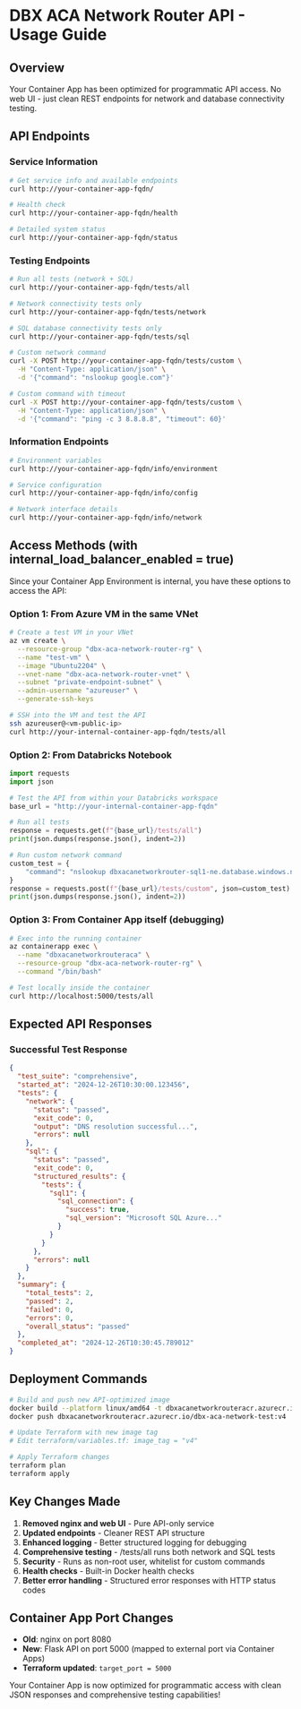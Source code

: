 # DBX ACA Network Router API - Usage Guide

## Overview
Your Container App has been optimized for programmatic API access. No web UI - just clean REST endpoints for network and database connectivity testing.

## API Endpoints

### Service Information
```bash
# Get service info and available endpoints
curl http://your-container-app-fqdn/

# Health check
curl http://your-container-app-fqdn/health

# Detailed system status
curl http://your-container-app-fqdn/status
```

### Testing Endpoints
```bash
# Run all tests (network + SQL)
curl http://your-container-app-fqdn/tests/all

# Network connectivity tests only
curl http://your-container-app-fqdn/tests/network

# SQL database connectivity tests only
curl http://your-container-app-fqdn/tests/sql

# Custom network command
curl -X POST http://your-container-app-fqdn/tests/custom \
  -H "Content-Type: application/json" \
  -d '{"command": "nslookup google.com"}'

# Custom command with timeout
curl -X POST http://your-container-app-fqdn/tests/custom \
  -H "Content-Type: application/json" \
  -d '{"command": "ping -c 3 8.8.8.8", "timeout": 60}'
```

### Information Endpoints
```bash
# Environment variables
curl http://your-container-app-fqdn/info/environment

# Service configuration
curl http://your-container-app-fqdn/info/config

# Network interface details
curl http://your-container-app-fqdn/info/network
```

## Access Methods (with internal_load_balancer_enabled = true)

Since your Container App Environment is internal, you have these options to access the API:

### Option 1: From Azure VM in the same VNet
```bash
# Create a test VM in your VNet
az vm create \
  --resource-group "dbx-aca-network-router-rg" \
  --name "test-vm" \
  --image "Ubuntu2204" \
  --vnet-name "dbx-aca-network-router-vnet" \
  --subnet "private-endpoint-subnet" \
  --admin-username "azureuser" \
  --generate-ssh-keys

# SSH into the VM and test the API
ssh azureuser@<vm-public-ip>
curl http://your-internal-container-app-fqdn/tests/all
```

### Option 2: From Databricks Notebook
```python
import requests
import json

# Test the API from within your Databricks workspace
base_url = "http://your-internal-container-app-fqdn"

# Run all tests
response = requests.get(f"{base_url}/tests/all")
print(json.dumps(response.json(), indent=2))

# Run custom network command
custom_test = {
    "command": "nslookup dbxacanetworkrouter-sql1-ne.database.windows.net"
}
response = requests.post(f"{base_url}/tests/custom", json=custom_test)
print(json.dumps(response.json(), indent=2))
```

### Option 3: From Container App itself (debugging)
```bash
# Exec into the running container
az containerapp exec \
  --name "dbxacanetworkrouteraca" \
  --resource-group "dbx-aca-network-router-rg" \
  --command "/bin/bash"

# Test locally inside the container
curl http://localhost:5000/tests/all
```

## Expected API Responses

### Successful Test Response
```json
{
  "test_suite": "comprehensive",
  "started_at": "2024-12-26T10:30:00.123456",
  "tests": {
    "network": {
      "status": "passed",
      "exit_code": 0,
      "output": "DNS resolution successful...",
      "errors": null
    },
    "sql": {
      "status": "passed", 
      "exit_code": 0,
      "structured_results": {
        "tests": {
          "sql1": {
            "sql_connection": {
              "success": true,
              "sql_version": "Microsoft SQL Azure..."
            }
          }
        }
      },
      "errors": null
    }
  },
  "summary": {
    "total_tests": 2,
    "passed": 2,
    "failed": 0,
    "errors": 0,
    "overall_status": "passed"
  },
  "completed_at": "2024-12-26T10:30:45.789012"
}
```

## Deployment Commands

```bash
# Build and push new API-optimized image
docker build --platform linux/amd64 -t dbxacanetworkrouteracr.azurecr.io/dbx-aca-network-test:v4 .
docker push dbxacanetworkrouteracr.azurecr.io/dbx-aca-network-test:v4

# Update Terraform with new image tag
# Edit terraform/variables.tf: image_tag = "v4"

# Apply Terraform changes
terraform plan
terraform apply
```

## Key Changes Made

1. **Removed nginx and web UI** - Pure API-only service
2. **Updated endpoints** - Cleaner REST API structure
3. **Enhanced logging** - Better structured logging for debugging
4. **Comprehensive testing** - /tests/all runs both network and SQL tests
5. **Security** - Runs as non-root user, whitelist for custom commands
6. **Health checks** - Built-in Docker health checks
7. **Better error handling** - Structured error responses with HTTP status codes

## Container App Port Changes
- **Old**: nginx on port 8080
- **New**: Flask API on port 5000 (mapped to external port via Container Apps)
- **Terraform updated**: `target_port = 5000`

Your Container App is now optimized for programmatic access with clean JSON responses and comprehensive testing capabilities!